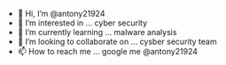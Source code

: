 - 👋 Hi, I’m @antony21924
- 👀 I’m interested in ... cyber security
- 🌱 I’m currently learning ... malware analysis
- 💞️ I’m looking to collaborate on ... cysber security team
- 📫 How to reach me ... google me @antony21924

<!---
antony21924/antony21924 is a ✨ special ✨ repository because its `README.md` (this file) appears on your GitHub profile.
You can click the Preview link to take a look at your changes.
--->
